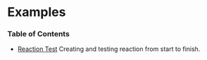 
# Examples

### Table of Contents

- [Reaction Test](./reactionTest.md) Creating and testing reaction from start to finish.
